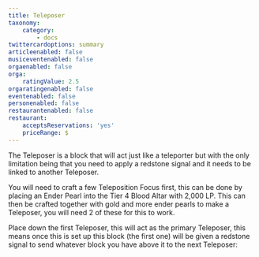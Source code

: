 ```yaml
---
title: Teleposer
taxonomy:
    category:
        - docs
twittercardoptions: summary
articleenabled: false
musiceventenabled: false
orgaenabled: false
orga:
    ratingValue: 2.5
orgaratingenabled: false
eventenabled: false
personenabled: false
restaurantenabled: false
restaurant:
    acceptsReservations: 'yes'
    priceRange: $
---
```


The Teleposer is a block that will act just like a teleporter but with the only limitation being that you need to apply a redstone signal and it needs to be linked to another Teleposer.

You will need to craft a few Teleposition Focus first, this can be done by placing an Ender Pearl into the Tier 4 Blood Altar with 2,000 LP. This can then be crafted together with gold and more ender pearls to make a Teleposer, you will need 2 of these for this to work.

Place down the first Teleposer, this will act as the primary Teleposer, this means once this is set up this block (the first one) will be given a redstone signal to send whatever block you have above it to the next Teleposer:

